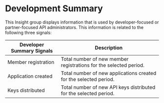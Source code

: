 ﻿---
sidebar_position: 3
---

# Development Summary

<head>
  <meta name="guidename" content="API Management"/>
  <meta name="context" content="GUID-cfd8d297-4df1-4d08-9e53-3fa29d3b6815"/>
</head>

This Insight group displays information that is used by developer-focused or partner-focused API administrators. This information is related to the following three signals: 

|**Developer Summary Signals** |**Description** |
| ----- | ---- |
|Member registration|Total number of new member registrations for the selected period. |
|Application created|Total number of new applications created for the selected period. |
|Keys distributed|Total number of new API keys distributed for the selected period. |

